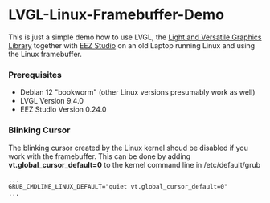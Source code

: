 # LVGL-Linux-Framebuffer-Demo

This is just a simple demo how to use LVGL, the [Light and Versatile Graphics Library](https://lvgl.io) together with [EEZ Studio](https://www.envox.eu/studio/studio-introduction/) on an old Laptop running Linux and using the Linux framebuffer.

### Prerequisites
- Debian 12 "bookworm" (other Linux versions presumably work as well)
- LVGL Version 9.4.0
- EEZ Studio Version 0.24.0

### Blinking Cursor
The blinking cursor created by the Linux kernel shoud be disabled if you work with the framebuffer. This can be done by adding **vt.global_cursor_default=0** to the kernel command line in /etc/default/grub 

```
...
GRUB_CMDLINE_LINUX_DEFAULT="quiet vt.global_cursor_default=0"
...
```